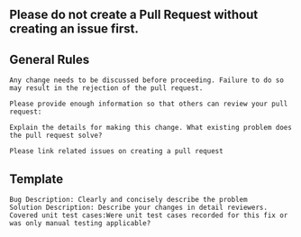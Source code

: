 ## Please do not create a Pull Request without creating an issue first.

## General Rules

    Any change needs to be discussed before proceeding. Failure to do so may result in the rejection of the pull request.

    Please provide enough information so that others can review your pull request:

    Explain the details for making this change. What existing problem does the pull request solve?

    Please link related issues on creating a pull request
## Template 

    Bug Description: Clearly and concisely describe the problem
    Solution Description: Describe your changes in detail reviewers.
    Covered unit test cases:Were unit test cases recorded for this fix or was only manual testing applicable?